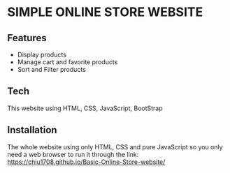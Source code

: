 # SIMPLE ONLINE STORE WEBSITE


## Features

- Display products
- Manage cart and favorite products
- Sort and Filter products

## Tech
This website using HTML, CSS, JavaScript, BootStrap

## Installation
The whole website using only HTML, CSS and pure JavaScript so you only need a web browser to run it through the link: https://chiu1708.github.io/Basic-Online-Store-website/
